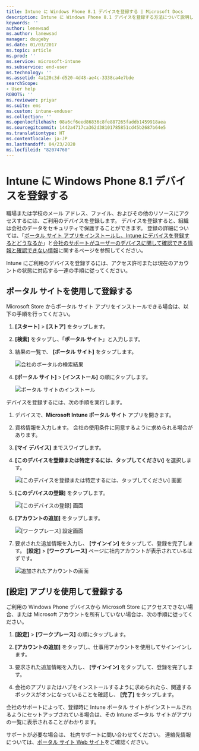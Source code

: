 ```yaml
---
title: Intune に Windows Phone 8.1 デバイスを登録する | Microsoft Docs
description: Intune に Windows Phone 8.1 デバイスを登録する方法について説明します
keywords: ''
author: lenewsad
ms.author: lanewsad
manager: dougeby
ms.date: 01/03/2017
ms.topic: article
ms.prod: ''
ms.service: microsoft-intune
ms.subservice: end-user
ms.technology: ''
ms.assetid: 4a120c3d-d520-4d48-ae4c-3338ca4e7bde
searchScope:
- User help
ROBOTS: ''
ms.reviewer: priyar
ms.suite: ems
ms.custom: intune-enduser
ms.collection: ''
ms.openlocfilehash: 08a6cf6eed86836c8fe887265faddb1459918aea
ms.sourcegitcommit: 1442a4717ca362d38101785851cd45b2687b64e5
ms.translationtype: HT
ms.contentlocale: ja-JP
ms.lasthandoff: 04/23/2020
ms.locfileid: "82074760"
---
```

# <a name="enroll-your-windows-phone-81-device-in-intune"></a>Intune に Windows Phone 8.1 デバイスを登録する  

職場または学校のメール アドレス、ファイル、およびその他のリソースにアクセスするには、ご利用のデバイスを登録します。 デバイスを登録すると、組織は会社のデータをセキュリティで保護することができます。 登録の詳細については、「[ポータル サイト アプリをインストールし、Intune にデバイスを登録するとどうなるか](what-happens-if-you-install-the-company-portal-app-and-enroll-your-device-in-intune-windows.md)」と[会社のサポートがユーザーのデバイスに関して確認できる情報と確認できない情報](what-info-can-your-company-see-when-you-enroll-your-device-in-intune.md)に関するページを参照してください。  

Intune にご利用のデバイスを登録するには、アクセス許可または現在のアカウントの状態に対応する一連の手順に従ってください。

## <a name="enroll-through-company-portal"></a>ポータル サイトを使用して登録する  
Microsoft Store からポータル サイト アプリをインストールできる場合は、以下の手順を行ってください。 

1. **[スタート]**  >  **[ストア]** をタップします。  

2. **[検索]** をタップし、「**ポータル サイト**」と入力します。  

3. 結果の一覧で、 **[ポータル サイト]** をタップします。  


    ![会社のポータルの検索結果](./media/WP81-1-CP-search-store-v2.png)  

4. **[ポータル サイト]** &gt; **[インストール]** の順にタップします。  


    ![ポータル サイトのインストール](./media/WP81-2-CP-install-v2.png)  

デバイスを登録するには、次の手順を実行します。  

1. デバイスで、**Microsoft Intune ポータル サイト** アプリを開きます。  


2. 資格情報を入力します。 会社の使用条件に同意するように求められる場合があります。  

3. **[マイ デバイス]** までスワイプします。  

4. **[このデバイスを登録または特定するには、タップしてください]** を選択します。  


    ![[このデバイスを登録または特定するには、タップしてください] 画面](./media/WP81-enroll-1-swipe-my-devices.png)  

5. **[このデバイスの登録]** をタップします。  


    ![[このデバイスの登録] 画面](./media/WP81-enroll-2-enroll-this-device.png)  

6. **[アカウントの追加]** をタップします。  


    ![[ワークプレース] 設定画面](./media/WP81-enroll-3-workplace-add-acct.png)  

7. 要求された追加情報を入力し、 **[サインイン]** をタップして、登録を完了します。 **[設定]**  &gt; **[ワークプレース]** ページに社内アカウントが表示されているはずです。  


    ![追加されたアカウントの画面](./media/WP81-enroll-4-account-added.png)  

## <a name="enroll-through-settings-app"></a>[設定] アプリを使用して登録する  
ご利用の Windows Phone デバイスから Microsoft Store にアクセスできない場合、または Microsoft アカウントを所有していない場合は、次の手順に従ってください。

1. **[設定]** &gt; **[ワークプレース]** の順にタップします。  

2. **[アカウントの追加]** をタップし、仕事用アカウントを使用してサインインします。  

3. 要求された追加情報を入力し、 **[サインイン]** をタップして、登録を完了します。  

4. 会社のアプリまたはハブをインストールするように求められたら、関連するボックスがオンになっていることを確認し、 **[完了]** をタップします。  

会社のサポートによって、登録時に Intune ポータル サイトがインストールされるようにセットアップされている場合は、その Intune ポータル サイトがアプリの一覧に表示されることがわかります。  

サポートが必要な場合は、 社内サポートに問い合わせてください。 連絡先情報については、[ポータル サイト Web サイト](https://go.microsoft.com/fwlink/?linkid=2010980)をご確認ください。
